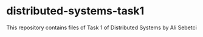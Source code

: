 # distributed-systems-task1
This repository contains files of Task 1 of Distributed Systems by Ali Sebetci
